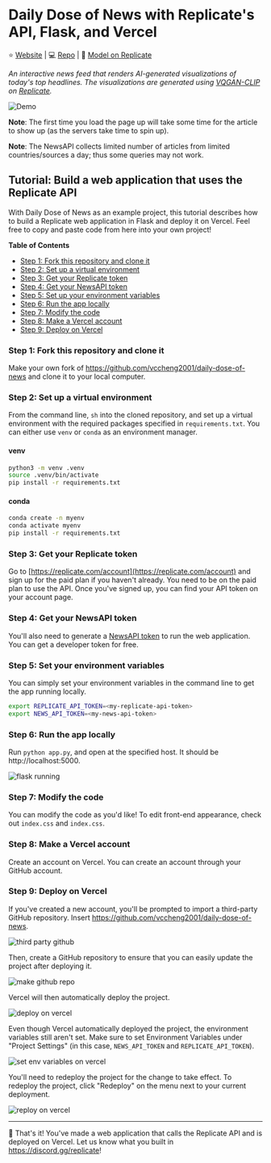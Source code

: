 # Daily Dose of News with Replicate's API, Flask, and Vercel

:star: [Website](https://daily-dose-of-news-vccheng2001.vercel.app/) | :computer: [Repo](https://github.com/vccheng2001/daily-dose-of-news) | :rocket: [Model on Replicate](https://replicate.com/mehdidc/feed_forward_vqgan_clip)

_An interactive news feed that renders AI-generated visualizations of today's top headlines. The visualizations are generated using [VQGAN-CLIP](https://replicate.com/mehdidc/feed_forward_vqgan_clip) on [Replicate](https://replicate.com)._ 

![Demo](images/demo.gif)

**Note**: The first time you load the page up will take some time for the article to show up (as the servers take time to spin up). 

**Note**: The NewsAPI collects limited number of articles from limited countries/sources a day; thus some queries may not work.

## Tutorial: Build a web application that uses the Replicate API

With Daily Dose of News as an example project, this tutorial describes how to build a Replicate web application in Flask and deploy it on Vercel. Feel free to copy and paste code from here into your own project!

**Table of Contents**

- [Step 1: Fork this repository and clone it](#step-1-fork-this-repository-and-clone-it)
- [Step 2: Set up a virtual environment](#step-2-set-up-a-virtual-environment)
- [Step 3: Get your Replicate token](#step-3-get-your-replicate-token)
- [Step 4: Get your NewsAPI token](#step-4-get-your-newsapi-token)
- [Step 5: Set up your environment variables](#step-5-set-your-environment-variables)
- [Step 6: Run the app locally](#step-6-run-the-app-locally)
- [Step 7: Modify the code](#step-7-modify-the-code)
- [Step 8: Make a Vercel account](#step-8-make-a-vercel-account)
- [Step 9: Deploy on Vercel](#step-9-deploy-on-vercel)

### Step 1: Fork this repository and clone it

Make your own fork of https://github.com/vccheng2001/daily-dose-of-news and clone it to your local computer.

### Step 2: Set up a virtual environment

From the command line, `sh` into the cloned repository, and set up a virtual environment with the required packages specified in `requirements.txt`. You can either use `venv` or `conda` as an environment manager.

#### venv

```sh
python3 -m venv .venv
source .venv/bin/activate
pip install -r requirements.txt
```

#### conda
```sh
conda create -n myenv
conda activate myenv
pip install -r requirements.txt
```

### Step 3: Get your Replicate token

Go to [https://replicate.com/account](https://replicate.com/account) and sign up for the paid plan if you haven't already. You need to be on the paid plan to use the API. Once you've signed up, you can find your API token on your account page.

### Step 4: Get your NewsAPI token

You'll also need to generate a [NewsAPI token](https://newsapi.org/) to run the web application. You can get a developer token for free.

### Step 5: Set your environment variables

You can simply set your environment variables in the command line to get the app running locally.

```sh
export REPLICATE_API_TOKEN=<my-replicate-api-token>
export NEWS_API_TOKEN=<my-news-api-token>
```

### Step 6: Run the app locally

Run ```python app.py```, and open at the specified host. It should be http://localhost:5000.

![flask running](assets/flask_running.png)

### Step 7: Modify the code 

You can modify the code as you'd like! To edit front-end appearance, check out `index.css` and `index.css`.

### Step 8: Make a Vercel account

Create an account on Vercel. You can create an account through your GitHub account.

### Step 9: Deploy on Vercel

If you've created a new account, you'll be prompted to import a third-party GitHub repository. Insert https://github.com/vccheng2001/daily-dose-of-news.

![third party github](assets/third-party.png)

Then, create a GitHub repository to ensure that you can easily update the project after deploying it.

![make github repo](assets/third-party.png)

Vercel will then automatically deploy the project.

![deploy on vercel](assets/vercel-deploy.png)

Even though Vercel automatically deployed the project, the environment variables still aren't set. Make sure to set Environment Variables under "Project Settings" (in this case, ```NEWS_API_TOKEN``` and ```REPLICATE_API_TOKEN```). 

![set env variables on vercel](assets/env-vercel.png)

You'll need to redeploy the project for the change to take effect. To redeploy the project, click "Redeploy" on the menu next to your current deployment.

![reploy on vercel](assets/redeploy.png)

___

🎉 That's it! You've made a web application that calls the Replicate API and is deployed on Vercel. Let us know what you built in https://discord.gg/replicate!

